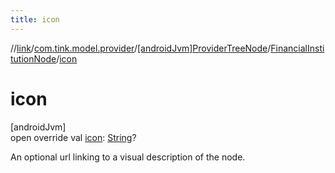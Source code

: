 ```yaml
---
title: icon
---
```

//[link](../../../../index.html)/[com.tink.model.provider](../../index.html)/[[androidJvm]ProviderTreeNode](../index.html)/[FinancialInstitutionNode](index.html)/[icon](icon.html)



# icon



[androidJvm]\
open override val [icon](icon.html): [String](https://kotlinlang.org/api/latest/jvm/stdlib/kotlin/-string/index.html)?



An optional url linking to a visual description of the node.




